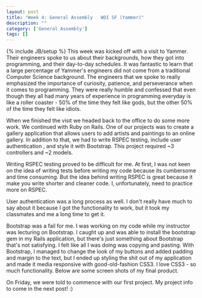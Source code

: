 ```yaml
---
layout: post
title: "Week 4: General Assembly   WDI SF (Yammer)"
description: ""
category: ['General Assembly']
tags: []
---
```

{% include JB/setup %}
This week was kicked off with a visit to Yammer. Their engineers spoke to us about their backgrounds, how they got into programming, and their day-to-day schedules. It was fantastic to learn that a large percentage of Yammer's engineers did not come from a traditional Computer Science background. The engineers that we spoke to really emphasized the importance of curiosity, patience, and perseverance when it comes to programming. They were really humble and confessed that even though they all had many years of experience in programming everyday is like a roller coaster - 50% of the time they felt like gods, but the other 50% of the time they felt like idiots.

When we finished the visit we headed back to the office to do some more work. We continued with Ruby on Rails. One of our projects was to create a gallery application that allows users to add artists and paintings to an online gallery. In addition to that, we had to write RSPEC testing, include user authentication , and style it with Bootstrap. This project required ~3 controllers and ~2 models.

Writing RSPEC testing proved to be difficult for me. At first, I was not keen on the idea of writing tests before writing my code because its cumbersome and time consuming. But the idea behind writing RSPEC is great because it make you write shorter and cleaner code. I, unfortunately, need to practice more on RSPEC.

User authentication was a long process as well. I don't really have much to say about it because I got the functionality to work, but it took my classmates and me a long time to get it.

Bootstrap was a fail for me. I was working on my code while my instructor was lecturing on Bootstrap. I caught up and was able to install the bootstrap gem in my Rails application, but there's just something about Bootstrap that's not satisfying. I felt like all I was doing was copying and pasting. With Bootstrap, I managed to change the look of my buttons and added padding and margin to the text, but I ended up styling the shit out of my application and made it media responsive with good-old-fashion CSS3. I love CSS3 - so much functionality. Below are some screen shots of my final product.

On Friday, we were told to commence with our first project. My project info to come in the next post! :)